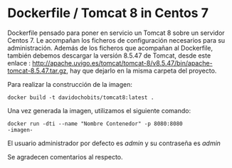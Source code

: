 # Dockerfile / Tomcat 8 in Centos 7

Dockerfile pensado para poner en servicio un Tomcat 8 sobre un servidor Centos 7. Le acompañan los ficheros de configuración necesarios para su administración. Además de los ficheros que acompañan al Dockerfile, también debemos descargar la versión 8.5.47 de Tomcat, desde este enlace : http://apache.uvigo.es/tomcat/tomcat-8/v8.5.47/bin/apache-tomcat-8.5.47.tar.gz, hay que dejarlo en la misma carpeta del proyecto.

Para realizar la construcción de la imagen:

<code>docker build -t davidochobits/tomcat8:latest .</code>

Una vez generada la imagen, utilizamos el siguiente comando:

<code>docker run -dti --name "Nombre Contenedor" -p 8080:8080 -imagen- </code>

El usuario administrador por defecto es *admin* y su contraseña es *admin*

Se agradecen comentarios al respecto. 
